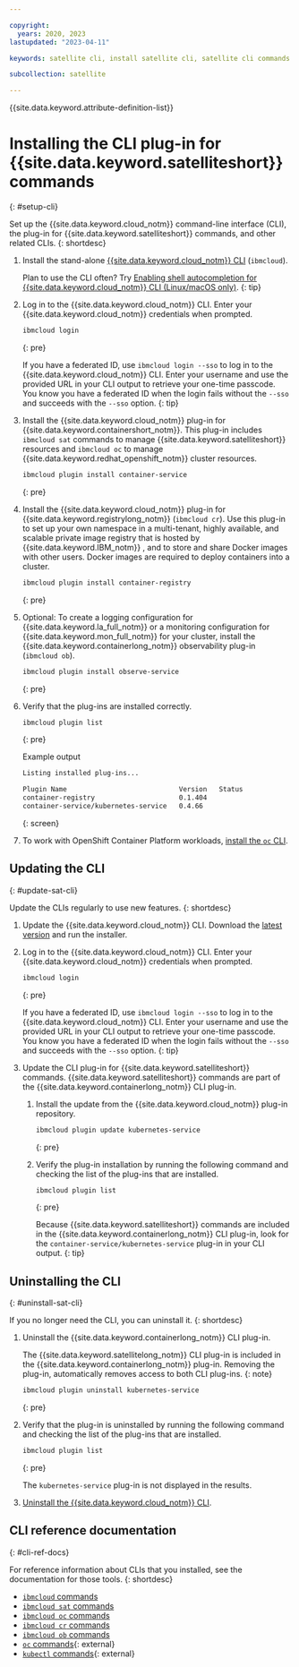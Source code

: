 ```yaml
---

copyright:
  years: 2020, 2023
lastupdated: "2023-04-11"

keywords: satellite cli, install satellite cli, satellite cli commands

subcollection: satellite

---
```


{{site.data.keyword.attribute-definition-list}}


# Installing the CLI plug-in for {{site.data.keyword.satelliteshort}} commands
{: #setup-cli}

Set up the {{site.data.keyword.cloud_notm}} command-line interface (CLI), the plug-in for {{site.data.keyword.satelliteshort}} commands, and other related CLIs.
{: shortdesc}

1. Install the stand-alone [{{site.data.keyword.cloud_notm}} CLI](/docs/cli?topic=cli-install-ibmcloud-cli) (`ibmcloud`). 

    Plan to use the CLI often? Try [Enabling shell autocompletion for {{site.data.keyword.cloud_notm}} CLI (Linux/macOS only)](/docs/cli/reference/ibmcloud?topic=cli-shell-autocomplete#shell-autocomplete-linux).
    {: tip}

2. Log in to the {{site.data.keyword.cloud_notm}} CLI. Enter your {{site.data.keyword.cloud_notm}} credentials when prompted.
    ```sh
    ibmcloud login
    ```
    {: pre}

    If you have a federated ID, use `ibmcloud login --sso` to log in to the {{site.data.keyword.cloud_notm}} CLI. Enter your username and use the provided URL in your CLI output to retrieve your one-time passcode. You know you have a federated ID when the login fails without the `--sso` and succeeds with the `--sso` option.
    {: tip}

3. Install the {{site.data.keyword.cloud_notm}} plug-in for {{site.data.keyword.containershort_notm}}. This plug-in includes `ibmcloud sat` commands to manage {{site.data.keyword.satelliteshort}} resources and `ibmcloud oc` to manage {{site.data.keyword.redhat_openshift_notm}} cluster resources.
    ```sh
    ibmcloud plugin install container-service
    ```
    {: pre}

4. Install the {{site.data.keyword.cloud_notm}} plug-in for {{site.data.keyword.registrylong_notm}} (`ibmcloud cr`). Use this plug-in to set up your own namespace in a multi-tenant, highly available, and scalable private image registry that is hosted by {{site.data.keyword.IBM_notm}} , and to store and share Docker images with other users. Docker images are required to deploy containers into a cluster.
    ```sh
    ibmcloud plugin install container-registry
    ```
    {: pre}

5. Optional: To create a logging configuration for {{site.data.keyword.la_full_notm}} or a monitoring configuration for {{site.data.keyword.mon_full_notm}} for your cluster, install the {{site.data.keyword.containerlong_notm}} observability plug-in (`ibmcloud ob`).
    ```sh
    ibmcloud plugin install observe-service
    ```
    {: pre}

6. Verify that the plug-ins are installed correctly.
    ```sh
    ibmcloud plugin list
    ```
    {: pre}

    Example output
    ```sh
    Listing installed plug-ins...

    Plugin Name                            Version   Status
    container-registry                     0.1.404
    container-service/kubernetes-service   0.4.66
    ```
    {: screen}

7. To work with OpenShift Container Platform workloads, [install the `oc` CLI](/docs/openshift?topic=openshift-openshift-cli#cli_oc).




## Updating the CLI
{: #update-sat-cli}

Update the CLIs regularly to use new features.
{: shortdesc}

1. Update the {{site.data.keyword.cloud_notm}} CLI. Download the [latest version](/docs/cli?topic=cli-getting-started) and run the installer.
2. Log in to the {{site.data.keyword.cloud_notm}} CLI. Enter your {{site.data.keyword.cloud_notm}} credentials when prompted.
    ```sh
    ibmcloud login
    ```
    {: pre}

    If you have a federated ID, use `ibmcloud login --sso` to log in to the {{site.data.keyword.cloud_notm}} CLI. Enter your username and use the provided URL in your CLI output to retrieve your one-time passcode. You know you have a federated ID when the login fails without the `--sso` and succeeds with the `--sso` option.
    {: tip}

3. Update the CLI plug-in for {{site.data.keyword.satelliteshort}} commands. {{site.data.keyword.satelliteshort}} commands are part of the {{site.data.keyword.containerlong_notm}} CLI plug-in.
    1. Install the update from the {{site.data.keyword.cloud_notm}} plug-in repository.
        ```sh
        ibmcloud plugin update kubernetes-service
        ```
        {: pre}

    2. Verify the plug-in installation by running the following command and checking the list of the plug-ins that are installed.
        ```sh
        ibmcloud plugin list
        ```
        {: pre}

        Because {{site.data.keyword.satelliteshort}} commands are included in the {{site.data.keyword.containerlong_notm}} CLI plug-in, look for the `container-service/kubernetes-service` plug-in in your CLI output.
        {: tip}

## Uninstalling the CLI
{: #uninstall-sat-cli}

If you no longer need the CLI, you can uninstall it.
{: shortdesc}

1. Uninstall the {{site.data.keyword.containerlong_notm}} CLI plug-in.

    The {{site.data.keyword.satellitelong_notm}} CLI plug-in is included in the {{site.data.keyword.containerlong_notm}} plug-in. Removing the plug-in, automatically removes access to both CLI plug-ins.
    {: note}

    ```sh
    ibmcloud plugin uninstall kubernetes-service
    ```
    {: pre}

2. Verify that the plug-in is uninstalled by running the following command and checking the list of the plug-ins that are installed.

    ```sh
    ibmcloud plugin list
    ```
    {: pre}

    The `kubernetes-service` plug-in is not displayed in the results.

3. [Uninstall the {{site.data.keyword.cloud_notm}} CLI](/docs/cli?topic=cli-uninstall-ibmcloud-cli).

## CLI reference documentation
{: #cli-ref-docs}

For reference information about CLIs that you installed, see the documentation for those tools.
{: shortdesc}

- [`ibmcloud` commands](/docs/cli/reference/ibmcloud?topic=cli-ibmcloud_cli#ibmcloud_cli)
- [`ibmcloud sat` commands](/docs/satellite?topic=satellite-satellite-cli-reference)
- [`ibmcloud oc` commands](/docs/openshift?topic=openshift-kubernetes-service-cli)
- [`ibmcloud cr` commands](/docs/Registry?topic=Registry-containerregcli)
- [`ibmcloud ob` commands](/docs/containers?topic=containers-observability_cli)
- [`oc` commands](https://docs.openshift.com/container-platform/4.5/cli_reference/openshift_cli/developer-cli-commands.html){: external}
- [`kubectl` commands](https://kubectl.docs.kubernetes.io/){: external}


